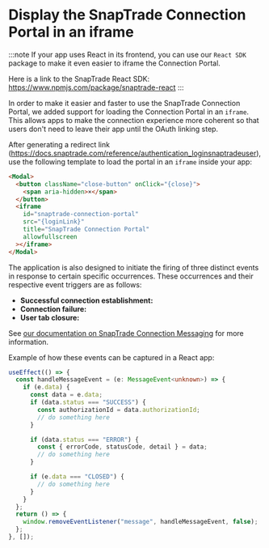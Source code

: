 # Display the SnapTrade Connection Portal in an iframe

:::note
If your app uses React in its frontend, you can use our `React SDK` package to make it even easier to iframe the Connection Portal.

Here is a link to the SnapTrade React SDK: <https://www.npmjs.com/package/snaptrade-react>
:::

In order to make it easier and faster to use the SnapTrade Connection Portal, we added support for loading the Connection Portal in an `iframe`. This allows apps to make the connection experience more coherent so that users don't need to leave their app until the OAuth linking step.

After generating a redirect link (<https://docs.snaptrade.com/reference/authentication_loginsnaptradeuser>), use the following template to load the portal in an `iframe` inside your app:

```html html
<Modal>
  <button className="close-button" onClick="{close}">
    <span aria-hidden>×</span>
  </button>
  <iframe
    id="snaptrade-connection-portal"
    src="{loginLink}"
    title="SnapTrade Connection Portal"
    allowfullscreen
  ></iframe>
</Modal>
```

The application is also designed to initiate the firing of three distinct events in response to certain specific occurrences. These occurrences and their respective event triggers are as follows:

- **Successful connection establishment:** 
- **Connection failure:** 
- **User tab closure:** 

See [our documentation on SnapTrade Connection Messaging](/docs/connection-messaging) for more information.

Example of how these events can be captured in a React app:

```typescript
useEffect(() => {
  const handleMessageEvent = (e: MessageEvent<unknown>) => {
    if (e.data) {
      const data = e.data;
      if (data.status === "SUCCESS") {
        const authorizationId = data.authorizationId;
        // do something here
      }

      if (data.status === "ERROR") {
        const { errorCode, statusCode, detail } = data;
        // do something here
      }

      if (e.data === "CLOSED") {
        // do something here
      }
    }
  };
  return () => {
    window.removeEventListener("message", handleMessageEvent, false);
  };
}, []);
```

